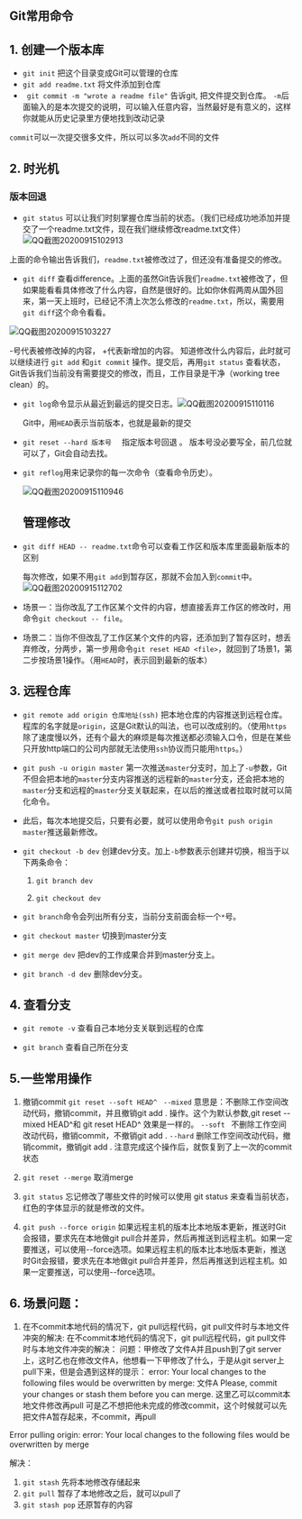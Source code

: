 ## Git常用命令

## 1. 创建一个版本库

- `git init` 把这个目录变成Git可以管理的仓库
- `git add readme.txt` 将文件添加到仓库
- ` git commit -m "wrote a readme file"` 告诉git, 把文件提交到仓库。  `-m`后面输入的是本次提交的说明，可以输入任意内容，当然最好是有意义的，这样你就能从历史记录里方便地找到改动记录

`commit`可以一次提交很多文件，所以可以多次`add`不同的文件

## 2. 时光机

### 版本回退

-  ```git status``` 可以让我们时刻掌握仓库当前的状态。（我们已经成功地添加并提交了一个readme.txt文件，现在我们继续修改readme.txt文件）![QQ截图20200915102913](https://i.loli.net/2020/09/15/ay9eRgHlk6qFsKm.png)

上面的命令输出告诉我们，`readme.txt`被修改过了，但还没有准备提交的修改。

- ```git diff```  查看difference。上面的虽然Git告诉我们`readme.txt`被修改了，但如果能看看具体修改了什么内容，自然是很好的。比如你休假两周从国外回来，第一天上班时，已经记不清上次怎么修改的`readme.txt`，所以，需要用`git diff`这个命令看看。

![QQ截图20200915103227](https://i.loli.net/2020/09/15/2ReUTrC7S1cnlQ3.png)

-号代表被修改掉的内容， +代表新增加的内容。 知道修改什么内容后，此时就可以继续进行 ```git add```  和```git commit``` 操作。提交后，再用```git status``` 查看状态，Git告诉我们当前没有需要提交的修改，而且，工作目录是干净（working tree clean）的。 

- `git log`命令显示从最近到最远的提交日志。![QQ截图20200915110116](https://i.loli.net/2020/09/15/5VeJHYrOoBgDxsk.png)

  Git中，用`HEAD`表示当前版本，也就是最新的提交

- ```git reset --hard 版本号  ```  指定版本号回退 。 版本号没必要写全，前几位就可以了，Git会自动去找。

- `git reflog`用来记录你的每一次命令（查看命令历史）。

  ![QQ截图20200915110946](https://i.loli.net/2020/09/15/CKYIyhcu3nXxfNO.png)

   ##  管理修改

- `git diff HEAD -- readme.txt`命令可以查看工作区和版本库里面最新版本的区别

  每次修改，如果不用`git add`到暂存区，那就不会加入到`commit`中。![QQ截图20200915112702](https://i.loli.net/2020/09/15/hLnxPFSVt1zTRQG.png)

- 场景一：当你改乱了工作区某个文件的内容，想直接丢弃工作区的修改时，用命令`git checkout -- file`。

- 场景二：当你不但改乱了工作区某个文件的内容，还添加到了暂存区时，想丢弃修改，分两步，第一步用命令`git reset HEAD <file>`，就回到了场景1，第二步按场景1操作。（用`HEAD`时，表示回到最新的版本）

##  3. 远程仓库

- `git remote add origin 仓库地址(ssh)`  把本地仓库的内容推送到远程仓库。程库的名字就是`origin`，这是Git默认的叫法，也可以改成别的。（使用`https`除了速度慢以外，还有个最大的麻烦是每次推送都必须输入口令，但是在某些只开放http端口的公司内部就无法使用`ssh`协议而只能用`https`。）

- `git push -u origin master`  第一次推送`master`分支时，加上了`-u`参数，Git不但会把本地的`master`分支内容推送的远程新的`master`分支，还会把本地的`master`分支和远程的`master`分支关联起来，在以后的推送或者拉取时就可以简化命令。

- 此后，每次本地提交后，只要有必要，就可以使用命令`git push origin master`推送最新修改。

- `git checkout -b dev` 创建dev分支。加上`-b`参数表示创建并切换，相当于以下两条命令：

  1. `git branch dev`

  2. `git checkout dev`

- `git branch`命令会列出所有分支，当前分支前面会标一个`*`号。

- `git checkout master` 切换到master分支

- `git merge dev` 把dev的工作成果合并到master分支上。

- `git branch -d dev` 删除dev分支。



## 4. 查看分支
 
- `git remote -v` 查看自己本地分支关联到远程的仓库

- `git branch`  查看自己所在分支

## 5.一些常用操作

1. 撤销commit
 `git reset --soft HEAD^ `
`--mixed` 意思是：不删除工作空间改动代码，撤销commit，并且撤销git add . 操作。这个为默认参数,git reset --mixed HEAD^和 git reset HEAD^ 效果是一样的。
`--soft `  不删除工作空间改动代码，撤销commit，不撤销git add . 
`--hard` 删除工作空间改动代码，撤销commit，撤销git add . 注意完成这个操作后，就恢复到了上一次的commit状态

2. `git reset --merge` 取消merge

3. `git status` 忘记修改了哪些文件的时候可以使用 git status  来查看当前状态，红色的字体显示的就是修改的文件。

4. `git push --force origin` 如果远程主机的版本比本地版本更新，推送时Git会报错，要求先在本地做git pull合并差异，然后再推送到远程主机。如果一定要推送，可以使用--force选项。如果远程主机的版本比本地版本更新，推送时Git会报错，要求先在本地做git pull合并差异，然后再推送到远程主机。如果一定要推送，可以使用--force选项。


## 6. 场景问题：
1. 在不commit本地代码的情况下，git pull远程代码，git pull文件时与本地文件冲突的解决:
在不commit本地代码的情况下，git pull远程代码，git pull文件时与本地文件冲突的解决：
问题：甲修改了文件A并且push到了git server上，这时乙也在修改文件A，他想看一下甲修改了什么，于是从git server上pull下来，但是会遇到这样的提示：
error: Your local changes to the following files would be overwritten by merge:
文件A Please, commit your changes or stash them before you can merge.
这里乙可以commit本地文件修改再pull
可是乙不想把他未完成的修改commit，这个时候就可以先把文件A暂存起来，不commit，再pull

Error pulling origin: error: Your local changes to the following files would be overwritten by merge

解决：

1. `git stash`       先将本地修改存储起来
2. `git pull`        暂存了本地修改之后，就可以pull了
3. `git stash pop`   还原暂存的内容